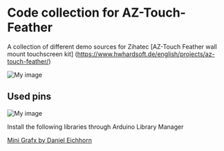# Code collection for AZ-Touch-Feather
A collection of different demo sources for Zihatec [AZ-Touch Feather wall mount touchscreen kit] (https://www.hwhardsoft.de/english/projects/az-touch-feather/)

![My image](https://user-images.githubusercontent.com/3049858/116822654-38ada600-ab80-11eb-9d09-22b8a9e6d055.png)


## Used pins

![My image](https://user-images.githubusercontent.com/3049858/93122689-3ff27300-f6c7-11ea-8985-9fe069cd710f.jpg)




Install the following libraries through Arduino Library Manager

[Mini Grafx by Daniel Eichhorn](https://github.com/ThingPulse/minigrafx)
